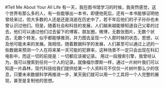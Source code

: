 #Tell Me About Your All Life
有一天，我在图书馆学习的时候，我突然感觉，这个世界有那么多的人，有一些能够出一本书，即便他死后，还有一本书能够证明他曾经来过，但大多数的人还是还是消逝在历史中了，若干年后他们的子子孙孙也未曾认识过他们。但是，随着社会和科技的发展，人们越来越能够知道自己父辈的过去，他们可以通过他们过去留下的博客，朋友圈，微博，无数张图片，无数个状态，无数个转发，似乎都能够推测，并力图去呈现一个人那时候的状态，思想，以及他可能未来的发展。我相信，随着数据科学的发展，人们甚至可以通过上述的一些数据来预测一个人在将来某一天可能的犯罪率，这种场景不一定只会出现在科幻电影中，而这一切的前提是：一切都应该被记录。
用过一段搜索引擎，我曾经认为，我可以搜索到任何一个人的记录。就像福尔摩斯一样，通过一片树叶我们可以知道一片森林，现代科技给我们提供给某一个人资料可不仅仅一片树叶那么少的信息，只要未来数据科学再推进一步，某天我们就可以用一个工具将一个人完整的展现，甚至是复制他的思想。



